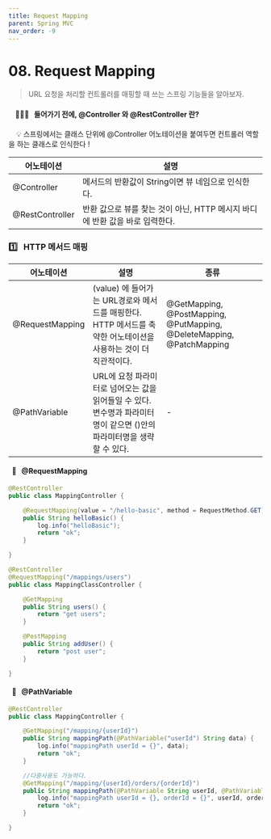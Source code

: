 ```yaml
---
title: Request Mapping
parent: Spring MVC
nav_order: -9
---
```


# 08. Request Mapping

> URL 요청을 처리할 컨트롤러를 매핑할 때 쓰는 스프링 기능들을 알아보자.

#### &nbsp; &nbsp; 🙋🏻‍♀️ &nbsp; 들어가기 전에, @Controller 와 @RestController 란?

&nbsp; &nbsp; 💡 스프링에서는 클래스 단위에 @Controller 어노테이션을 붙여두면 컨트롤러 역할을 하는 클래스로 인식한다 !

| 어노테이션      | 설명                                                                         |
| --------------- | ---------------------------------------------------------------------------- |
| @Controller     | 메서드의 반환값이 String이면 뷰 네임으로 인식한다.                           |
| @RestController | 반환 값으로 뷰를 찾는 것이 아닌, HTTP 메시지 바디에 반환 값을 바로 입력한다. |

### 1️⃣ &nbsp; HTTP 메서드 매핑

| 어노테이션      | 설명                                                                                                                   | 종류                                                                  |
| --------------- | ---------------------------------------------------------------------------------------------------------------------- | --------------------------------------------------------------------- |
| @RequestMapping | (value) 에 들어가는 URL경로와 메서드를 매핑한다. HTTP 메서드를 축약한 어노테이션을 사용하는 것이 더 직관적이다.        | @GetMapping, @PostMapping, @PutMapping, @DeleteMapping, @PatchMapping |
| @PathVariable   | URL에 요청 파라미터로 넘어오는 값을 읽어들일 수 있다. 변수명과 파라미터명이 같으면 ()안의 파라미터명을 생략할 수 있다. | -                                                                     |

#### &nbsp; 🌱 &nbsp; @RequestMapping

```java
@RestController
public class MappingController {

    @RequestMapping(value = "/hello-basic", method = RequestMethod.GET)
    public String helloBasic() {
        log.info("helloBasic");
        return "ok";
    }

}

@RestController
@RequestMapping("/mappings/users")
public class MappingClassController {

    @GetMapping
    public String users() {
        return "get users";
    }

    @PostMapping
    public String addUser() {
        return "post user";
    }

}

```

#### &nbsp; 🌱 &nbsp; @PathVariable

```java
@RestController
public class MappingController {

    @GetMapping("/mapping/{userId}")
    public String mappingPath(@PathVariable("userId") String data) {
        log.info("mappingPath userId = {}", data);
        return "ok";
    }

    //다중사용도 가능하다.
    @GetMapping("/mapping/{userId}/orders/{orderId}")
    public String mappingPath(@PathVariable String userId, @PathVariable String orderId) {
        log.info("mappingPath userId = {}, orderId = {}", userId, orderId);
        return "ok";
    }

}
```
